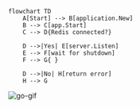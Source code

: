 ```mermaid
flowchart TD
    A[Start] --> B[application.New]
    B --> C[app.Start]
    C --> D{Redis connected?}

    D -->|Yes| E[server.Listen]
    E --> F[wait for shutdown]
    F --> G{ }

    D -->|No| H[return error]
    H --> G
```

![go-gif](https://miro.medium.com/v2/resize:fit:1400/1*50gShCoVJvKg25EQ7ugFqw.gif)
